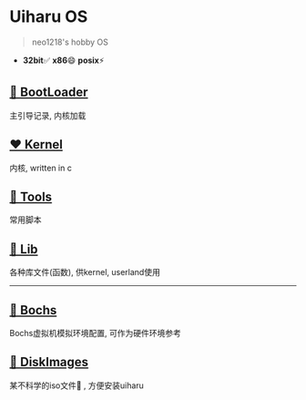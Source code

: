 # Uiharu OS

> neo1218's hobby OS

+ **32bit**✅ **x86**😄 **posix**⚡️ 

## [📝 BootLoader](https://github.com/UiharuOS/uiharu/tree/master/src/boot_loader)
主引导记录, 内核加载

## [❤️ Kernel](https://github.com/UiharuOS/uiharu/tree/master/src/kernel)
内核, written in c

## [🔧 Tools](https://github.com/UiharuOS/uiharu/tree/master/src/tools)
常用脚本

## [📜 Lib](https://github.com/UiharuOS/uiharu/tree/master/src/lib)
各种库文件(函数), 供kernel, userland使用

<hr/>

## [🍙 Bochs](https://github.com/UiharuOS/uiharu/tree/master/bochs)
Bochs虚拟机模拟环境配置, 可作为硬件环境参考

## [🎫 DiskImages](https://github.com/UiharuOS/uiharu/tree/master/disk_images)
某不科学的iso文件🐛 , 方便安装uiharu
